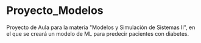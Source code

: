 # Proyecto_Modelos
Proyecto de Aula para la materia "Modelos y Simulación de Sistemas II", en el que se creará un modelo de ML para predecir pacientes con diabetes.
